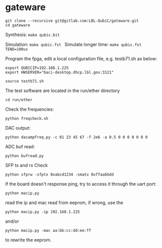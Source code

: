 # gateware
```
git clone --recursive git@gitlab.com:LBL-QubiC/gateware.git
cd gateware
```
Synthesis:
`make qubic.bit`

Simulation:
`make qubic.fst `
Simulate longer time:
`make qubic.fst TEND=100us`

Program the fpga, edit a local configuration file, e.g. testb71.sh as below:

```
export QUBICIP=192.168.1.225
export HWSERVER="baci-desktop.dhcp.lbl.gov:3121"
```

`source testb71.sh`

The test software are located in the run/ether directory

`cd run/ether`

Check the frequencies:

`python freqcheck.sh`

DAC output:

`python dacampfreq.py -c 01 23 45 67 -f 2e6 -a 0.5 0 0 0 0 0 0 0`

ADC buf read:

`python bufread.py`

SFP tx and rx Check

`python sfprw -sfptx 0xabcd1234 -smatx 0xffaabbdd`

If the board doesn't response ping, try to access it through the uart port:

`python macip.py `

read the ip and mac read from eeprom, if wrong, use the

`python macip.py -ip 192.168.1.225 `

and/or

`python macip.py -mac aa:bb:cc:dd:ee:ff`

to rewrite the eeprom.


